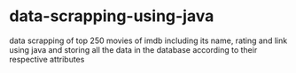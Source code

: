 # data-scrapping-using-java
data scrapping of top 250 movies of imdb including its name, rating and link using java and storing all the data in the database according to their respective attributes
